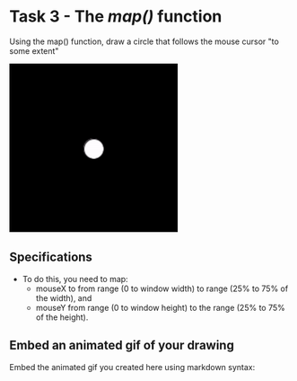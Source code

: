 # Task 3 - The *map()* function

Using the map() function, draw a circle that follows the mouse cursor "to some extent"

<img src="images/Variables_map.gif" width="300px">


## Specifications

- To do this, you need to map:
  * mouseX to from range (0 to window width) to range (25% to 75% of the width), and
  * mouseY from range (0 to window height) to the range (25% to 75% of the height).

## Embed an animated gif of your drawing
 
Embed the animated gif you created here using markdown syntax: